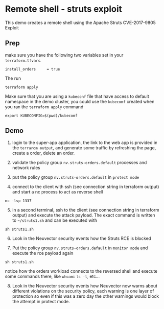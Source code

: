 # Remote shell - struts exploit

This demo creates a remote shell using the Apache Struts CVE-2017-9805 Exploit

## Prep
make sure you have the following two variables set in  your `terraform.tfvars`.
```
install_orders     = true
```

The run
```
terraform apply
```

Make sure that you are using a `kubeconf` file that have access to default namespace in the demo cluster, you could use the `kubeconf` created when you ran the `terraform apply` command·
```
export KUBECONFIG=$(pwd)/kubeconf
```

## Demo
1. login to the super-app application, the link to the web app is provided in the `terrarom output`, and generate some traffic by refreshing the page, create a order, delete an order.

2. validate the policy group `nv.struts-orders.default` processes and network rules

3. put the policy group `nv.struts-orders.default` in `protect mode`

4. connect to the client with ssh (see connection string in terraform output) and start a nc process to act as reverse shell
```
nc -lvp 1337

```

5. in a second terminal, ssh to the client (see connection string in terraform output) and execute the attack payload. The exact command is written to `~/struts1.sh` and can be executed with
```
sh struts1.sh
```

6. Look in the Neuvector security events how the Struts RCE is blocked

7. Put the policy group `nv.struts-orders.default` in `monitor mode` and execute the rce payload again
```
sh struts1.sh
```
notice how the orders workload connects to the reversed shell and execute some commands there, like `whoami` `ls -l`, etc...

8. Look in the Neuvector security events how Neuvector now warns about different violations on the security policy, each warning is one layer of protection so even if this was a zero day the other warnings would block the attempt in protect mode.
